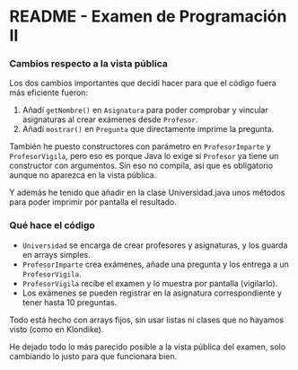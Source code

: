 # README - Examen de Programación II

### Cambios respecto a la vista pública

Los dos cambios importantes que decidí hacer para que el código fuera más eficiente fueron:

1. Añadí `getNombre()` en `Asignatura` para poder comprobar y vincular asignaturas al crear exámenes desde `Profesor`.
2. Añadí `mostrar()` en `Pregunta` que directamente imprime la pregunta.

También he puesto constructores con parámetro en `ProfesorImparte` y `ProfesorVigila`, pero eso es porque Java lo exige si `Profesor` ya tiene un constructor con argumentos. Sin eso no compila, así que es obligatorio aunque no aparezca en la vista pública.

Y además he tenido que añadir en la clase Universidad.java unos métodos para poder imprimir por pantalla el resultado.

### Qué hace el código

- `Universidad` se encarga de crear profesores y asignaturas, y los guarda en arrays simples.
- `ProfesorImparte` crea exámenes, añade una pregunta y los entrega a un `ProfesorVigila`.
- `ProfesorVigila` recibe el examen y lo muestra por pantalla (vigilarlo).
- Los exámenes se pueden registrar en la asignatura correspondiente y tener hasta 10 preguntas.

Todo está hecho con arrays fijos, sin usar listas ni clases que no hayamos visto (como en Klondike).

He dejado todo lo más parecido posible a la vista pública del examen, solo cambiando lo justo para que funcionara bien.
